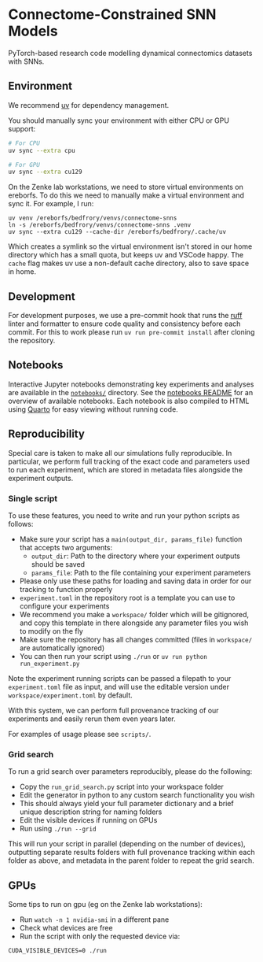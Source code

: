 # Connectome-Constrained SNN Models

PyTorch-based research code modelling dynamical connectomics datasets with SNNs.


## Environment

We recommend [uv](https://docs.astral.sh/uv/) for dependency management.

You should manually sync your environment with either CPU or GPU support:

```bash
# For CPU
uv sync --extra cpu

# For GPU
uv sync --extra cu129
```

On the Zenke lab workstations, we need to store virtual environments on ereborfs. To do this we need to manually make a virtual environment and sync it. For example, I run:

```
uv venv /ereborfs/bedfrory/venvs/connectome-snns
ln -s /ereborfs/bedfrory/venvs/connectome-snns .venv
uv sync --extra cu129 --cache-dir /ereborfs/bedfrory/.cache/uv
```

Which creates a symlink so the virtual environment isn't stored in our home directory which has a small quota, but keeps uv and VSCode happy. The `cache` flag makes uv use a non-default cache directory, also to save space in home.

## Development

For development purposes, we use a pre-commit hook that runs the [ruff](https://docs.astral.sh/ruff/) linter and formatter to ensure code quality and consistency before each commit.
For this to work please run `uv run pre-commit install` after cloning the repository.

## Notebooks

Interactive Jupyter notebooks demonstrating key experiments and analyses are available in the [`notebooks/`](notebooks/) directory. See the [notebooks README](notebooks/README.md) for an overview of available notebooks. Each notebook is also compiled to HTML using [Quarto](https://quarto.org/) for easy viewing without running code.

## Reproducibility

Special care is taken to make all our simulations fully reproducible. In particular, we perform full tracking of the exact code and parameters used to run each experiment, which are stored in metadata files alongside the experiment outputs.

### Single script

To use these features, you need to write and run your python scripts as follows:

* Make sure your script has a `main(output_dir, params_file)` function that accepts two arguments:
  - `output_dir`: Path to the directory where your experiment outputs should be saved
  - `params_file`: Path to the file containing your experiment parameters
* Please only use these paths for loading and saving data in order for our tracking to function properly
* `experiment.toml` in the repository root is a template you can use to configure your experiments
* We recommend you make a `workspace/` folder which will be gitignored, and copy this template in there alongside any parameter files you wish to modify on the fly
* Make sure the repository has all changes committed (files in `workspace/` are automatically ignored)
* You can then run your script using `./run` or `uv run python run_experiment.py`

Note the experiment running scripts can be passed a filepath to your `experiment.toml` file as input, and will use the editable version under `workspace/experiment.toml` by default.

With this system, we can perform full provenance tracking of our experiments and easily rerun them even years later.

For examples of usage please see `scripts/`.

### Grid search

To run a grid search over parameters reproducibly, please do the following:

* Copy the `run_grid_search.py` script into your workspace folder
* Edit the generator in python to any custom search functionality you wish
* This should always yield your full parameter dictionary and a brief unique description string for naming folders
* Edit the visible devices if running on GPUs
* Run using `./run --grid`

This will run your script in parallel (depending on the number of devices), outputting separate results folders with full provenance tracking within each folder as above, and metadata in the parent folder to repeat the grid search.

## GPUs

Some tips to run on gpu (eg on the Zenke lab workstations):

* Run `watch -n 1 nvidia-smi` in a different pane
* Check what devices are free
* Run the script with only the requested device via:
```
CUDA_VISIBLE_DEVICES=0 ./run
```